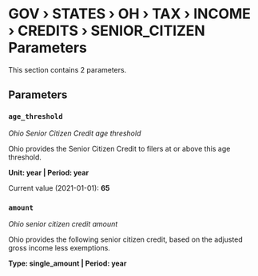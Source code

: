 # GOV › STATES › OH › TAX › INCOME › CREDITS › SENIOR_CITIZEN Parameters

This section contains 2 parameters.

## Parameters

### `age_threshold`
*Ohio Senior Citizen Credit age threshold*

Ohio provides the Senior Citizen Credit to filers at or above this age threshold.

**Unit: year | Period: year**

Current value (2021-01-01): **65**


### `amount`
*Ohio senior citizen credit amount*

Ohio provides the following senior citizen credit, based on the adjusted gross income less exemptions.

**Type: single_amount | Period: year**


